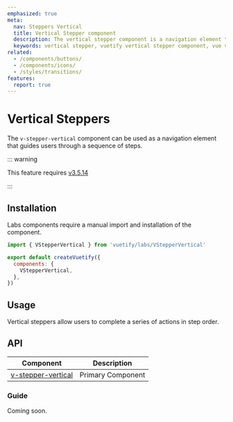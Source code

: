 ```yaml
---
emphasized: true
meta:
  nav: Steppers Vertical
  title: Vertical Stepper component
  description: The vertical stepper component is a navigation element that guides users through a sequence of steps.
  keywords: vertical stepper, vuetify vertical stepper component, vue vertical stepper component
related:
  - /components/buttons/
  - /components/icons/
  - /styles/transitions/
features:
  report: true
---
```


# Vertical Steppers

The `v-stepper-vertical` component can be used as a navigation element that guides users through a sequence of steps.

<PageFeatures />

::: warning

This feature requires [v3.5.14](/getting-started/release-notes/?version=v3.5.14)

:::

## Installation

Labs components require a manual import and installation of the component.

```js { resource="src/plugins/vuetify.js" }
import { VStepperVertical } from 'vuetify/labs/VStepperVertical'

export default createVuetify({
  components: {
    VStepperVertical,
  },
})
```

## Usage

Vertical steppers allow users to complete a series of actions in step order.

<ExamplesUsage name="v-stepper-vertical" />

<PromotedEntry />

## API

| Component | Description |
| - | - |
| [v-stepper-vertical](/api/v-stepper-vertical/) | Primary Component |

<ApiInline hide-links />

### Guide

Coming soon.
